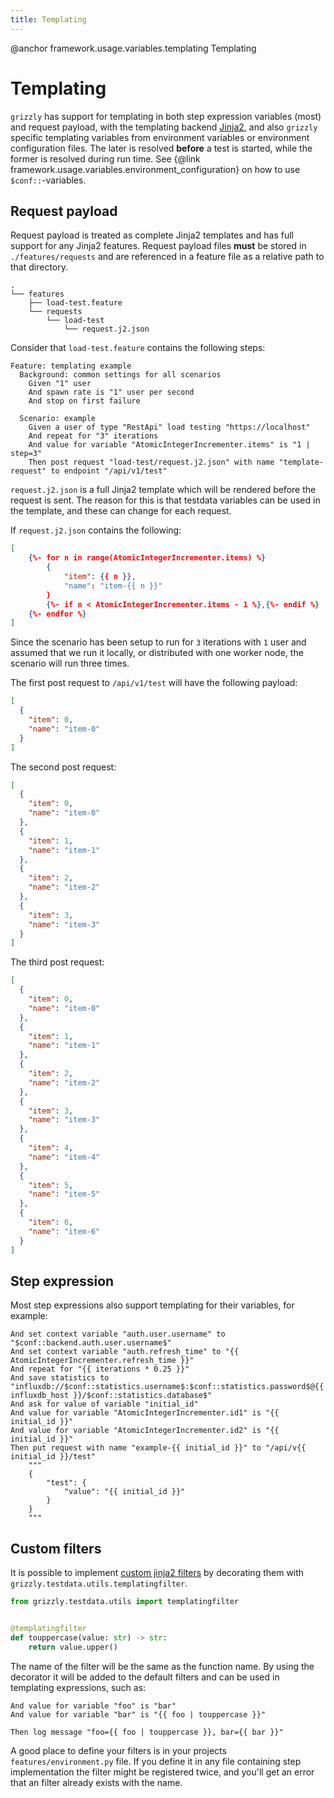 ```yaml
---
title: Templating
---
```

@anchor framework.usage.variables.templating Templating
# Templating

`grizzly` has support for templating in both step expression variables (most) and request payload, with the templating backend [Jinja2](https://jinja.palletsprojects.com/en/3.0.x/),
and also `grizzly` specific templating variables from environment variables or environment configuration files. The later is resolved **before** a test is started, while the former
is resolved during run time. See {@link framework.usage.variables.environment_configuration} on how to use `$conf::`-variables.

## Request payload

Request payload is treated as complete Jinja2 templates and has full support for any Jinja2 features. Request payload files **must** be stored in `./features/requests` and are referenced in a feature file as a relative path to that directory.

```plain
.
└── features
    ├── load-test.feature
    └── requests
        └── load-test
            └── request.j2.json
```

Consider that `load-test.feature` contains the following steps:

```gherkin
Feature: templating example
  Background: common settings for all scenarios
    Given "1" user
    And spawn rate is "1" user per second
    And stop on first failure

  Scenario: example
    Given a user of type "RestApi" load testing "https://localhost"
    And repeat for "3" iterations
    And value for variable "AtomicIntegerIncrementer.items" is "1 | step=3"
    Then post request "load-test/request.j2.json" with name "template-request" to endpoint "/api/v1/test"
```

`request.j2.json` is a full Jinja2 template which will be rendered before the request is sent. The reason for this is that testdata variables can be used in the template, and these can change for each request.

If `request.j2.json` contains the following:

```json
[
	{%- for n in range(AtomicIntegerIncrementer.items) %}
		{
			"item": {{ n }},
			"name": "item-{{ n }}"
		}
		{%- if n < AtomicIntegerIncrementer.items - 1 %},{%- endif %}
	{%- endfor %}
]
```

Since the scenario has been setup to run for `3` iterations with `1` user and assumed that we run it locally, or distributed with one worker node, the scenario will run three times.

The first post request to `/api/v1/test` will have the following payload:

```json
[
  {
    "item": 0,
    "name": "item-0"
  }
]
```

The second post request:

```json
[
  {
    "item": 0,
    "name": "item-0"
  },
  {
    "item": 1,
    "name": "item-1"
  },
  {
    "item": 2,
    "name": "item-2"
  },
  {
    "item": 3,
    "name": "item-3"
  }
]
```

The third post request:

```json
[
  {
    "item": 0,
    "name": "item-0"
  },
  {
    "item": 1,
    "name": "item-1"
  },
  {
    "item": 2,
    "name": "item-2"
  },
  {
    "item": 3,
    "name": "item-3"
  },
  {
    "item": 4,
    "name": "item-4"
  },
  {
    "item": 5,
    "name": "item-5"
  },
  {
    "item": 6,
    "name": "item-6"
  }
]
```

## Step expression

Most step expressions also support templating for their variables, for example:

```gherkin
And set context variable "auth.user.username" to "$conf::backend.auth.user.username$"
And set context variable "auth.refresh_time" to "{{ AtomicIntegerIncrementer.refresh_time }}"
And repeat for "{{ iterations * 0.25 }}"
And save statistics to "influxdb://$conf::statistics.username$:$conf::statistics.password$@{{ influxdb_host }}/$conf::statistics.database$"
And ask for value of variable "initial_id"
And value for variable "AtomicIntegerIncrementer.id1" is "{{ initial_id }}"
And value for variable "AtomicIntegerIncrementer.id2" is "{{ initial_id }}"
Then put request with name "example-{{ initial_id }}" to "/api/v{{ initial_id }}/test"
    """
    {
        "test": {
            "value": "{{ initial_id }}"
        }
    }
    """
```

## Custom filters

It is possible to implement [custom jinja2 filters](https://ttl255.com/jinja2-tutorial-part-4-template-filters/#write-custom) by decorating them with `grizzly.testdata.utils.templatingfilter`.

```python
from grizzly.testdata.utils import templatingfilter


@templatingfilter
def touppercase(value: str) -> str:
    return value.upper()
```

The name of the filter will be the same as the function name. By using the decorator it will be added to the default filters and can be used in templating expressions, such as:

```gherkin
And value for variable "foo" is "bar"
And value for variable "bar" is "{{ foo | touppercase }}"

Then log message "foo={{ foo | touppercase }}, bar={{ bar }}"
```

A good place to define your filters is in your projects `features/environment.py` file. If you define it in any file containing step implementation the filter might be registered twice, and you'll get an error
that an filter already exists with the name.
